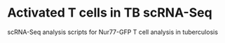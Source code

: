 # Activated T cells in TB scRNA-Seq
scRNA-Seq analysis scripts for Nur77-GFP T cell analysis in tuberculosis
